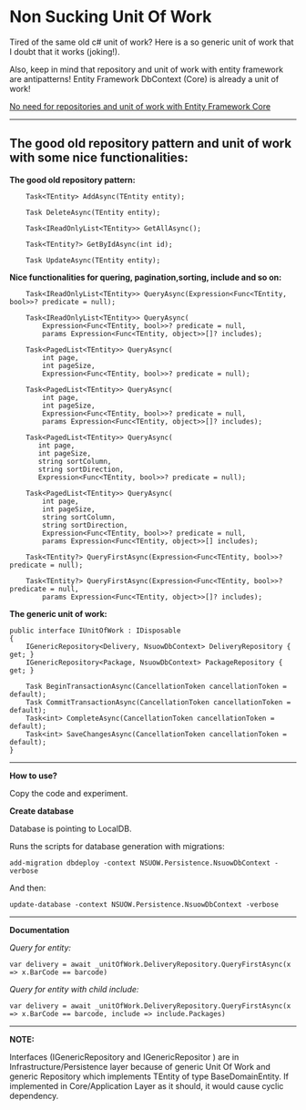# Non Sucking Unit Of Work

Tired of the same old c# unit of work? Here is a so generic unit of work that I doubt that it works (joking!).

Also, keep in mind that repository and unit of work with entity framework are antipatterns! Entity Framework DbContext (Core) is already a unit of work!

[No need for repositories and unit of work with Entity Framework Core](https://gunnarpeipman.com/ef-core-repository-unit-of-work/ "No need for repositories and unit of work with Entity Framework Core")

-----
## The good old repository pattern and unit of work with some nice functionalities:


**The good old repository pattern:**

        Task<TEntity> AddAsync(TEntity entity);

        Task DeleteAsync(TEntity entity);
	
        Task<IReadOnlyList<TEntity>> GetAllAsync();

        Task<TEntity?> GetByIdAsync(int id);
		
        Task UpdateAsync(TEntity entity);

**Nice functionalities for quering, pagination,sorting, include and so on:**


        Task<IReadOnlyList<TEntity>> QueryAsync(Expression<Func<TEntity, bool>>? predicate = null);

        Task<IReadOnlyList<TEntity>> QueryAsync(
            Expression<Func<TEntity, bool>>? predicate = null,
            params Expression<Func<TEntity, object>>[]? includes);

        Task<PagedList<TEntity>> QueryAsync(
            int page,
            int pageSize,
            Expression<Func<TEntity, bool>>? predicate = null);

        Task<PagedList<TEntity>> QueryAsync(
            int page,
            int pageSize,
            Expression<Func<TEntity, bool>>? predicate = null,
            params Expression<Func<TEntity, object>>[]? includes);

        Task<PagedList<TEntity>> QueryAsync(
           int page,
           int pageSize,
           string sortColumn,
           string sortDirection,
           Expression<Func<TEntity, bool>>? predicate = null);

        Task<PagedList<TEntity>> QueryAsync(
            int page,
            int pageSize,
            string sortColumn,
            string sortDirection,
            Expression<Func<TEntity, bool>>? predicate = null,
            params Expression<Func<TEntity, object>>[] includes);

        Task<TEntity?> QueryFirstAsync(Expression<Func<TEntity, bool>>? predicate = null);

        Task<TEntity?> QueryFirstAsync(Expression<Func<TEntity, bool>>? predicate = null,
            params Expression<Func<TEntity, object>>[]? includes);
            
**The generic unit of work:**            
            
    public interface IUnitOfWork : IDisposable
    {
        IGenericRepository<Delivery, NsuowDbContext> DeliveryRepository { get; }
        IGenericRepository<Package, NsuowDbContext> PackageRepository { get; }

        Task BeginTransactionAsync(CancellationToken cancellationToken = default);
        Task CommitTransactionAsync(CancellationToken cancellationToken = default);
        Task<int> CompleteAsync(CancellationToken cancellationToken = default);
        Task<int> SaveChangesAsync(CancellationToken cancellationToken = default);
    }

-----

**How to use?**

Copy the code and experiment.

**Create database**

Database is pointing to LocalDB.

Runs the scripts for database generation with migrations:

`add-migration dbdeploy -context NSUOW.Persistence.NsuowDbContext -verbose`

And then:

`update-database -context NSUOW.Persistence.NsuowDbContext -verbose`

-----

**Documentation**

*Query for entity:*

`var delivery = await _unitOfWork.DeliveryRepository.QueryFirstAsync(x => x.BarCode == barcode)`

*Query for entity with child include:*

`var delivery = await _unitOfWork.DeliveryRepository.QueryFirstAsync(x => x.BarCode == barcode, include => include.Packages)`

-----

**NOTE:**

Interfaces (IGenericRepository and IGenericRepositor ) are in Infrastructure/Persistence layer because of generic Unit Of Work and generic Repository which implements TEntity of type BaseDomainEntity. If implemented in Core/Application Layer as it should, it would cause cyclic dependency. 


